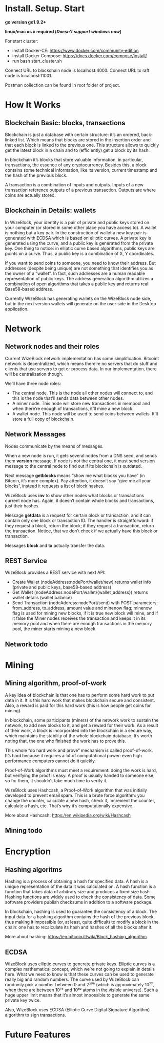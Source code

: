 # Install. Setup. Start

**go version go1.9.2+**

**linux/mac os x required (_Doesn't support windows now_)**

For start cluster:
- install Docker-CE: https://www.docker.com/community-edition
- install Docker Compose: https://docs.docker.com/compose/install/
- run bash start_cluster.sh

Connect URL to blockchain node is localhost:4000.
Connect URL to raft node is localhost:11001.

Postman collection can be found in root folder of project.


# How It Works


## Blockchain Basic: blocks, transactions


Blockchain is just a database with certain structure: it’s an ordered, back-linked list. Which means that blocks are stored in the insertion order and that each block is linked to the previous one. This structure allows to quickly get the latest block in a chain and to (efficiently) get a block by its hash.

In blockchain it’s blocks that store valuable information, in particular, transactions, the essence of any cryptocurrency. Besides this, a block contains some technical information, like its version, current timestamp and the hash of the previous block.

A transaction is a combination of inputs and outputs. Inputs of a new transaction reference outputs of a previous transaction. Outputs are where coins are actually stored.


## Blockchain in Details: wallets


In WizeBlock, your identity is a pair of private and public keys stored on your computer (or stored in some other place you have access to). A wallet is nothing but a key pair. In the construction of wallet a new key pair is generated with ECDSA which is based on elliptic curves. A private key is generated using the curve, and a public key is generated from the private key. One thing to notice: in elliptic curve based algorithms, public keys are points on a curve. Thus, a public key is a combination of X, Y coordinates.

If you want to send coins to someone, you need to know their address. But addresses (despite being unique) are not something that identifies you as the owner of a “wallet”. In fact, such addresses are a human readable representation of public keys. The address generation algorithm utilizes a combination of open algorithms that takes a public key and returns real Base58-based address.

Currently WizeBlock has generating wallets on the WizeBlock node side, but in the next version wallets will generate on the user side in the Desktop application.


# Network


## Network nodes and their roles


Current WizeBlock network implementation has some simplification. Bitcoint network is decentralized, which means there’re no servers that do stuff and clients that use servers to get or process data. In our implementation, there will be centralization though.

We’ll have three node roles:
- The central node. This is the node all other nodes will connect to, and this is the node that’ll sends data between other nodes.
- A miner node. This node will store new transactions in mempool and when there’re enough of transactions, it’ll mine a new block.
- A wallet node. This node will be used to send coins between wallets. It’ll store a full copy of blockchain.


## Network Messages


Nodes communicate by the means of messages.

When a new node is run, it gets several nodes from a DNS seed, and sends them **version** message. If  node is not the central one, it must send version message to the central node to find out if its blockchain is outdated.

Next message **getblocks** means “show me what blocks you have” (in Bitcoin, it’s more complex). Pay attention, it doesn’t say “give me all your blocks”, instead it requests a list of block hashes.

WizeBlock uses **inv** to show other nodes what blocks or transactions current node has. Again, it doesn’t contain whole blocks and transactions, just their hashes.

Message **getdata** is a request for certain block or transaction, and it can contain only one block or transaction ID. The handler is straightforward: if they request a block, return the block; if they request a transaction, return the transaction. Notice, that we don’t check if we actually have this block or transaction.

Messages **block** and **tx** actually transfer the data.


## REST Service


WizeBlock provides a REST service with next API:
- Create Wallet (nodeAddress:nodePort/wallet/new) returns wallet info (private and public keys, base58-based address)
- Get Wallet (nodeAddress:nodePort/wallet/{wallet_address}) returns wallet details (wallet balance)
- Send Transaction (nodeAddress:nodePort/send) with POST parameters: from_address, to_address, amount value and minenow flag; minenow flag is used for mining new blocks, if it is true new block will mine, and if it false the Miner nodes receives the transaction and keeps it in its memory pool and when there are enough transactions in the memory pool, the miner starts mining a new block


## Network todo


# Mining


## Mining algorithm, proof-of-work


A key idea of blockchain is that one has to perform some hard work to put data in it. It is this hard work that makes blockchain secure and consistent. Also, a reward is paid for this hard work (this is how people get coins for mining).

In blockchain, some participants (miners) of the network work to sustain the network, to add new blocks to it, and get a reward for their work. As a result of their work, a block is incorporated into the blockchain in a secure way, which maintains the stability of the whole blockchain database. It’s worth noting that, the one who finished the work has to prove this.

This whole “do hard work and prove” mechanism is called proof-of-work. It’s hard because it requires a lot of computational power: even high performance computers cannot do it quickly.

Proof-of-Work algorithms must meet a requirement: doing the work is hard, but verifying the proof is easy. A proof is usually handed to someone else, so for them, it shouldn’t take much time to verify it.

WizeBlock uses Hashcash, a Proof-of-Work algorithm that was initially developed to prevent email spam. This is a brute force algorithm: you change the counter, calculate a new hash, check it, increment the counter, calculate a hash, etc. That’s why it’s computationally expensive.

More about Hashcash: https://en.wikipedia.org/wiki/Hashcash


## Mining todo


# Encryption


## Hashing algoritms


Hashing is a process of obtaining a hash for specified data. A hash is a unique representation of the data it was calculated on. A hash function is a function that takes data of arbitrary size and produces a fixed size hash. Hashing functions are widely used to check the consistency of data. Some software providers publish checksums in addition to a software package.

In blockchain, hashing is used to guarantee the consistency of a block. The input data for a hashing algorithm contains the hash of the previous block, thus making it impossible (or, at least, quite difficult) to modify a block in the chain: one has to recalculate its hash and hashes of all the blocks after it.

More about hashing: https://en.bitcoin.it/wiki/Block_hashing_algorithm


## ECDSA


WizeBlock uses elliptic curves to generate private keys. Elliptic curves is a complex mathematical concept, which we’re not going to explain in details here. What we need to know is that these curves can be used to generate really big and random numbers. The curve used by WizeBlock can randomly pick a number between 0 and 2²⁵⁶ (which is approximately 10⁷⁷, when there are between 10⁷⁸ and 10⁸² atoms in the visible universe). Such a huge upper limit means that it’s almost impossible to generate the same private key twice.

Also, WizeBlock uses ECDSA (Elliptic Curve Digital Signature Algorithm) algorithm to sign transactions.


# Future Features

